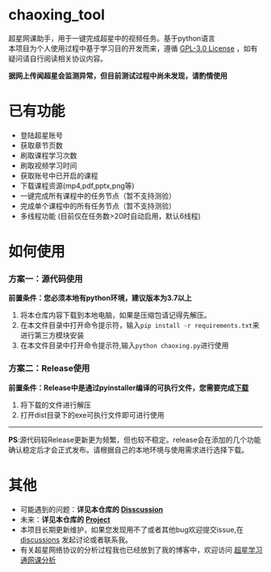 # chaoxing_tool
超星网课助手，用于一键完成超星中的视频任务。基于python语言  
本项目为个人使用过程中基于学习目的开发而来，遵循 [GPL-3.0 License](https://github.com/liuyunfz/chaoxing_tool/blob/master/LICENSE) ，如有疑问请自行阅读相关协议内容。
  
**据网上传闻超星会监测异常，但目前测试过程中尚未发现，请酌情使用**
# 已有功能 
- 登陆超星账号
- 获取章节页数
- 刷取课程学习次数
- 刷取视频学习时间  
- 获取账号中已开启的课程
- 下载课程资源(mp4,pdf,pptx,png等)
- 一键完成所有课程中的任务节点（暂不支持测验）
- 完成单个课程中的所有任务节点（暂不支持测验）
- 多线程功能 (目前仅在任务数>20时自动启用，默认6线程)  
# 如何使用
### 方案一：源代码使用
**前置条件：您必须本地有python环境，建议版本为3.7以上**  
1. 将本仓库内容下载到本地电脑，如果是压缩包请记得先解压。  
2. 在本文件目录中打开命令提示符，输入`pip install -r requirements.txt`来进行第三方模块安装  
3. 在本文件目录中打开命令提示符,输入`python chaoxing.py`进行使用

### 方案二：Release使用
**前置条件：Release中是通过pyinstaller编译的可执行文件，您需要完成[下载](https://github.com/liuyunfz/chaoxing_tool/releases)**  
1. 将下载的文件进行解压  
2. 打开dist目录下的exe可执行文件即可进行使用  

---
**PS**:源代码较Release更新更为频繁，但也较不稳定。release会在添加的几个功能确认稳定后才会正式发布。请根据自己的本地环境与使用需求进行选择下载。 

# 其他
- 可能遇到的问题：**详见本仓库的 [Disscussion](https://github.com/liuyunfz/chaoxing_tool/discussions/3)**   
- 未来：**详见本仓库的 [Project](https://github.com/liuyunfz/chaoxing_tool/projects)**  
- 本项目长期更新维护，如果您发现用不了或者其他bug欢迎提交issue,在 [discussions](https://github.com/liuyunfz/chaoxing_tool/discussions) 发起讨论或者联系我。  
- 有关超星网络协议的分析过程我也已经放到了我的博客中，欢迎访问 [超星学习通网课分析](https://blog.6yfz.cn/tutorial/python-spider-chaoxing.html)